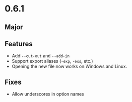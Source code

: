 # 0.6.1

## Major

## Features
- Add `--cut-out` and `--add-in`
- Support export aliases (`-exp`, `-exs`, etc.)
- Opening the new file now works on Windows and Linux.

## Fixes
- Allow underscores in option names
